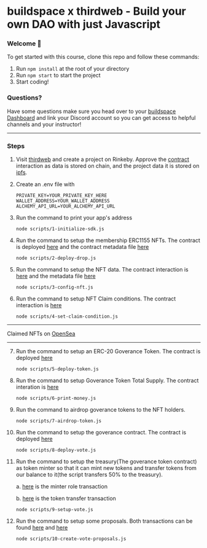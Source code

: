 # buildspace x thirdweb - Build your own DAO with just Javascript

### **Welcome 👋**

To get started with this course, clone this repo and follow these commands:

1. Run `npm install` at the root of your directory
2. Run `npm start` to start the project
3. Start coding!

### **Questions?**

Have some questions make sure you head over to your [buildspace Dashboard](https://app.buildspace.so/projects/COb520aae3-7925-42f4-a5e7-eaf718933766) and link your Discord account so you can get access to helpful channels and your instructor!

---

### Steps

1. Visit [thirdweb](thirdweb.com) and create a project on Rinkeby. Approve the [contract](https://ipfs.io/ipfs/bafkreibazvtkhkwb5a5sgyf7rtbrd4yspe2yhtb7biyow5jl44c3tcpimu) interaction as data is stored on chain, and the project data it is stored on [ipfs](https://ipfs.io/ipfs/bafkreibazvtkhkwb5a5sgyf7rtbrd4yspe2yhtb7biyow5jl44c3tcpimu).

2. Create an .env file with

    ```
    PRIVATE_KEY=YOUR_PRIVATE_KEY_HERE
    WALLET_ADDRESS=YOUR_WALLET_ADDRESS
    ALCHEMY_API_URL=YOUR_ALCHEMY_API_URL
    ```

3. Run the command to print your app's address

    ```
    node scripts/1-initialize-sdk.js
    ```

4. Run the command to setup the membership ERC1155 NFTs. The contract is deployed [here](https://rinkeby.etherscan.io/address/0x431396cBDB7Ed9bb1dC7c5F27a630a23411fca6f) and the contract metadata file [here](https://cloudflare-ipfs.com/ipfs/bafkreihpndgniv6tyvmhwyl4smpc4a52js4uq7g4cl4js2jmivltfr52fu)

    ```
    node scripts/2-deploy-drop.js
    ```

5. Run the command to setup the NFT data. The contract interaction is [here](https://rinkeby.etherscan.io/tx/0x4f340c43913e51a21876dd21fbd71fcd06057a2137ef370412509141556ce5d2) and the metadata file [here](https://cloudflare-ipfs.com/ipfs/Qme25EQzHm5UUXeeDVVmsBo14d5X64o5Xxh5rAa5dKESh3/0)

    ```
    node scripts/3-config-nft.js
    ```

6. Run the command to setup NFT Claim conditions. The contract interaction is [here](https://rinkeby.etherscan.io/tx/0x73462614609503e90f0a444caeba832b3a335c674153f6d522249b1eae7bdbf8)

    ```
    node scripts/4-set-claim-condition.js
    ```

---

Claimed NFTs on [OpenSea](https://testnets.opensea.io/assets/0x431396cbdb7ed9bb1dc7c5f27a630a23411fca6f/0)

---

7.  Run the command to setup an ERC-20 Goverance Token. The contract is deployed [here](https://rinkeby.etherscan.io/address/0x3786bb92ae0b2f998545f402930d591f4ea9baa1)

    ```
    node scripts/5-deploy-token.js
    ```

8.  Run the command to setup Goverance Token Total Supply. The contract interation is [here](https://rinkeby.etherscan.io/tx/0x8294245e379b8efeacc38a4f8a36bb406fa19c764fc0c614250046446cc71939)

    ```
    node scripts/6-print-money.js
    ```

9.  Run the command to airdrop goverance tokens to the NFT holders.

    ```
    node scripts/7-airdrop-token.js
    ```

10. Run the command to setup the goverance contract. The contract is deployed [here](https://rinkeby.etherscan.io/address/0xb2fd8482ed8b94de4cb9512d23b7e94846283f8b)

    ```
    node scripts/8-deploy-vote.js
    ```

11. Run the command to setup the treasury(The goverance token contract) as token minter so that it can mint new tokens and transfer tokens from our balance to it(the script transfers 50% to the treasury).

    a. [here](https://rinkeby.etherscan.io/tx/0x23e1837c9ade1fac96bb393ff360473284e13cb50d486e59158e6709811b4311) is the minter role transaction

    b. [here](https://rinkeby.etherscan.io/tx/0xf226160e701b68d75c7c21531614c08d132cdf5073d82c5169af95d78de1b2ba) is the token transfer transaction

    ```
    node scripts/9-setup-vote.js
    ```

12. Run the command to setup some proposals. Both transactions can be found [here](https://rinkeby.etherscan.io/tx/0x52796ee20985c243c30f02fc978df805db728edcdd573c8405d3d42d0f4a899a) and [here](https://rinkeby.etherscan.io/tx/0xf02fc825c7162ef37021a01d4307fa2cf70e055f5e1ef3ac0c2d1e3d77f45321)

    ```
    node scripts/10-create-vote-proposals.js
    ```
